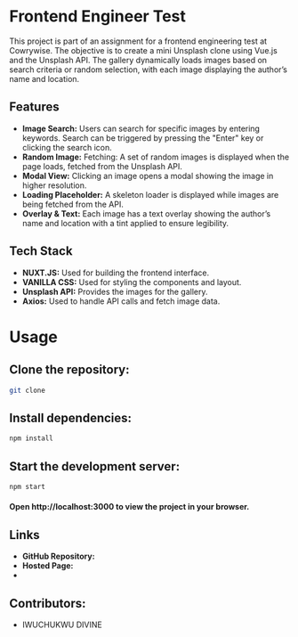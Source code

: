 # Frontend Engineer Test

This project is part of an assignment for a frontend engineering test at Cowrywise. The objective is to create a mini Unsplash clone using Vue.js and the Unsplash API. The gallery dynamically loads images based on search criteria or random selection, with each image displaying the author’s name and location.

## Features

- **Image Search:** Users can search for specific images by entering keywords. Search can be triggered by pressing the "Enter" key or clicking the search icon.
- **Random Image:** Fetching: A set of random images is displayed when the page loads, fetched from the Unsplash API.
- **Modal View:** Clicking an image opens a modal showing the image in higher resolution.
- **Loading Placeholder:** A skeleton loader is displayed while images are being fetched from the API.
- **Overlay & Text:** Each image has a text overlay showing the author’s name and location with a tint applied to ensure legibility.


## Tech Stack

- **NUXT.JS:** Used for building the frontend interface.
- **VANILLA CSS:** Used for styling the components and layout.
- **Unsplash API:** Provides the images for the gallery.
- **Axios:** Used to handle API calls and fetch image data.

# Usage

## Clone the repository:
```bash
git clone 
```
## Install dependencies:
```bash
npm install
```
## Start the development server:
```bash
npm start
```
#### Open http://localhost:3000 to view the project in your browser.


## Links 
- **GitHub Repository:** 
- **Hosted Page:** 
- 
## Contributors:
- IWUCHUKWU DIVINE
